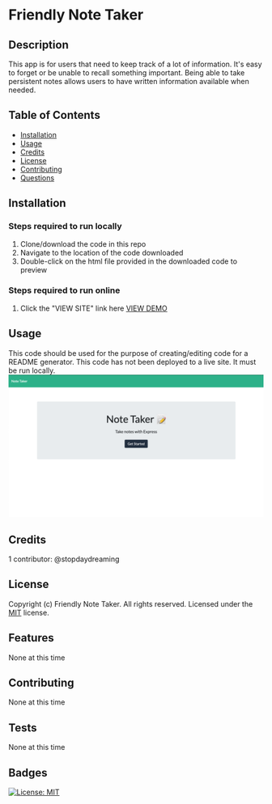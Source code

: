 # Friendly Note Taker

## Description
This app is for users that need to keep track of a lot of information. It's easy to forget or be unable to recall something important. Being able to take persistent notes allows users to have written information available when needed.

## Table of Contents
* [Installation](#installation)
* [Usage](#usage)
* [Credits](#credits)
* [License](#license)
* [Contributing](#contributing)
* [Questions](#questions)

## Installation
### Steps required to run locally
1. Clone/download the code in this repo
2. Navigate to the location of the code downloaded
3. Double-click on the html file provided in the downloaded code to preview
### Steps required to run online
1. Click the "VIEW SITE" link  here
[VIEW DEMO](https://serene-everglades-37180.herokuapp.com/)  

## Usage 
This code should be used for the purpose of creating/editing code for a README generator. This code has not been deployed to a live site. It must be run locally.
![Note Taker](screenshot.png)


## Credits
1 contributor: @stopdaydreaming  

## License
Copyright (c) Friendly Note Taker. All rights reserved.
Licensed under the [MIT](LICENSE) license.

## Features
None at this time

## Contributing
None at this time

## Tests
None at this time  

## Badges
[![License: MIT](https://img.shields.io/badge/License-MIT-yellow.svg)](https://opensource.org/licenses/MIT)